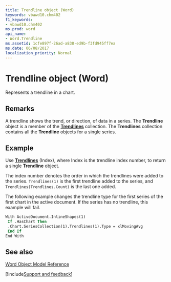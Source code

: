```yaml
---
title: Trendline object (Word)
keywords: vbawd10.chm402
f1_keywords:
- vbawd10.chm402
ms.prod: word
api_name:
- Word.Trendline
ms.assetid: 1cfe897f-26ad-a838-ed9b-f3fd945ff7ea
ms.date: 06/08/2017
localization_priority: Normal
---
```



# Trendline object (Word)

Represents a trendline in a chart.


## Remarks

A trendline shows the trend, or direction, of data in a series. The  **Trendline** object is a member of the **[Trendlines](Word.Trendlines.md)** collection. The **Trendlines** collection contains all the **Trendline** objects for a single series.


## Example

Use  **[Trendlines](Word.Series.Trendlines.md)** (Index), where Index is the trendline index number, to return a single **Trendline** object.

The index number denotes the order in which the trendlines were added to the series.  `Trendlines(1)` is the first trendline added to the series, and `Trendlines(Trendlines.Count)` is the last one added.

The following example changes the trendline type for the first series of the first chart in the active document. If the series has no trendline, this example will fail.




```vb
With ActiveDocument.InlineShapes(1) 
 If .HasChart Then 
 .Chart.SeriesCollection(1).Trendlines(1).Type = xlMovingAvg 
 End If 
End With
```


## See also


[Word Object Model Reference](overview/Word/object-model.md)

[!include[Support and feedback](~/includes/feedback-boilerplate.md)]